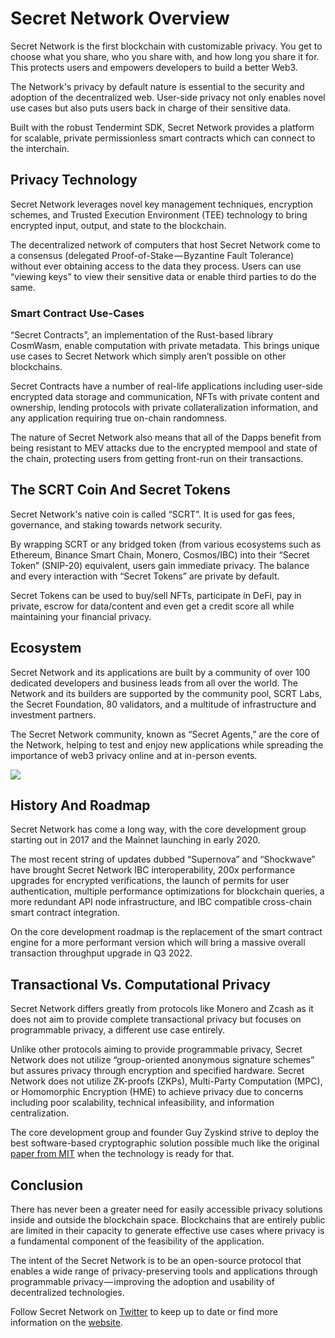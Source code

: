 # Secret Network Overview

Secret Network is the first blockchain with customizable privacy. You get to choose what you share, who you share with, and how long you share it for. This protects users and empowers developers to build a better Web3.&#x20;

The Network's privacy by default nature is essential to the security and adoption of the decentralized web. User-side privacy not only enables novel use cases but also puts users back in charge of their sensitive data.

Built with the robust Tendermint SDK, Secret Network provides a platform for scalable, private permissionless smart contracts which can connect to the interchain.&#x20;

## **Privacy Technology**

Secret Network leverages novel key management techniques, encryption schemes, and Trusted Execution Environment (TEE) technology to bring encrypted input, output, and state to the blockchain.

The decentralized network of computers that host Secret Network come to a consensus (delegated Proof-of-Stake — Byzantine Fault Tolerance) without ever obtaining access to the data they process. Users can use “viewing keys” to view their sensitive data or enable third parties to do the same.

### **Smart Contract Use-Cases**

“Secret Contracts”, an implementation of the Rust-based library CosmWasm, enable computation with private metadata. This brings unique use cases to Secret Network which simply aren’t possible on other blockchains.&#x20;

Secret Contracts have a number of real-life applications including user-side encrypted data storage and communication, NFTs with private content and ownership, lending protocols with private collateralization information, and any application requiring true on-chain randomness.

The nature of Secret Network also means that all of the Dapps benefit from being resistant to MEV attacks due to the encrypted mempool and state of the chain, protecting users from getting front-run on their transactions.&#x20;

## **The SCRT Coin And Secret Tokens**

Secret Network's native coin is called “SCRT”. It is used for gas fees, governance, and staking towards network security.&#x20;

By wrapping SCRT or any bridged token (from various ecosystems such as Ethereum, Binance Smart Chain, Monero, Cosmos/IBC) into their “Secret Token” (SNIP-20) equivalent, users gain immediate privacy. The balance and every interaction with “Secret Tokens” are private by default.&#x20;

Secret Tokens can be used to buy/sell NFTs, participate in DeFi, pay in private, escrow for data/content and even get a credit score all while maintaining your financial privacy.

## **Ecosystem**

Secret Network and its applications are built by a community of over 100 dedicated developers and business leads from all over the world. The Network and its builders are supported by the community pool, SCRT Labs, the Secret Foundation, 80 validators, and a multitude of infrastructure and investment partners.&#x20;

The Secret Network community, known as “Secret Agents,” are the core of the Network, helping to test and enjoy new applications while spreading the importance of web3 privacy online and at in-person events.

![](https://cdn-images-1.medium.com/max/800/0\*1EnJw32oGDihRO02.jpeg)

## **History And Roadmap**

Secret Network has come a long way, with the core development group starting out in 2017 and the Mainnet launching in early 2020.&#x20;

The most recent string of updates dubbed “Supernova” and “Shockwave” have brought Secret Network IBC interoperability, 200x performance upgrades for encrypted verifications, the launch of permits for user authentication, multiple performance optimizations for blockchain queries, a more redundant API node infrastructure, and IBC compatible cross-chain smart contract integration.&#x20;

On the core development roadmap is the replacement of the smart contract engine for a more performant version which will bring a massive overall transaction throughput upgrade in Q3 2022.

## **Transactional Vs. Computational Privacy**

Secret Network differs greatly from protocols like Monero and Zcash as it does not aim to provide complete transactional privacy but focuses on programmable privacy, a different use case entirely.

Unlike other protocols aiming to provide programmable privacy, Secret Network does not utilize “group-oriented anonymous signature schemes” but assures privacy through encryption and specified hardware. Secret Network does not utilize ZK-proofs (ZKPs), Multi-Party Computation (MPC), or Homomorphic Encryption (HME) to achieve privacy due to concerns including poor scalability, technical infeasibility, and information centralization.

The core development group and founder Guy Zyskind strive to deploy the best software-based cryptographic solution possible much like the original [paper from MIT](http://homepage.cs.uiowa.edu/\~ghosh/blockchain.pdf) when the technology is ready for that.

## Conclusion

There has never been a greater need for easily accessible privacy solutions inside and outside the blockchain space. Blockchains that are entirely public are limited in their capacity to generate effective use cases where privacy is a fundamental component of the feasibility of the application.&#x20;

The intent of the Secret Network is to be an open-source protocol that enables a wide range of privacy-preserving tools and applications through programmable privacy — improving the adoption and usability of decentralized technologies.

Follow Secret Network on [Twitter](https://twitter.com/secretnetwork) to keep up to date or find more information on the [website](https://scrt.network/).

##



### &#x20;
